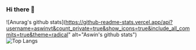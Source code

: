 ### Hi there 👋

<!--
**Aswinvt/aswinvt** is a ✨ _special_ ✨ repository because its `README.md` (this file) appears on your GitHub profile.

Here are some ideas to get you started:

- 🔭 I’m currently working on ...
- 🌱 I’m currently learning ...
- 👯 I’m looking to collaborate on ...
- 🤔 I’m looking for help with ...
- 💬 Ask me about ...
- 📫 How to reach me: ...
- 😄 Pronouns: ...
- ⚡ Fun fact: ...
-->
![Anurag's github stats](https://github-readme-stats.vercel.app/api?username=aswinvt&count_private=true&show_icons=true&include_all_commits=true&theme=radical" alt="Aswin's github stats")
<br />
![Top Langs](https://github-readme-stats.vercel.app/api/top-langs/?username=aswinvt&layout=compact&theme=dark)
<br />
